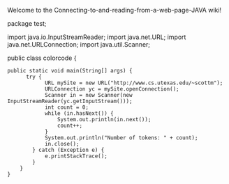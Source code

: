 Welcome to the Connecting-to-and-reading-from-a-web-page-JAVA wiki!


package test;

import java.io.InputStreamReader;
import java.net.URL;
import java.net.URLConnection;
import java.util.Scanner;

public class colorcode {

	public static void main(String[] args) {
		  try {
	            URL mySite = new URL("http://www.cs.utexas.edu/~scottm");
	            URLConnection yc = mySite.openConnection();
	            Scanner in = new Scanner(new InputStreamReader(yc.getInputStream()));
	            int count = 0;
	            while (in.hasNext()) {
	                System.out.println(in.next());
	                count++;
	            }
	            System.out.println("Number of tokens: " + count);
	            in.close();
	        } catch (Exception e) {
	            e.printStackTrace();
	        }
	    }
	}